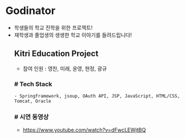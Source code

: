 # Godinator
- 학생들의 학교 진학을 위한 프로젝트!
- 재학생과 졸업생의 생생한 학교 이야기를 들려드립니다!
   ## Kitri Education Project
   - 참여 인원 : 영찬, 미래, 윤영, 현정, 광규
   ### # Tech Stack
      - Springframework, jsoup, OAuth API, JSP, JavaScript, HTML/CSS, Tomcat, Oracle

   ### # 시연 동영상
   - https://www.youtube.com/watch?v=dFwcLEWjtBQ
